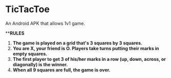# TicTacToe
An Android APK that allows 1v1 game.

**__RULES__

1) __The game is played on a grid that's 3 squares by 3 squares.__
2) __You are X, your friend is O. Players take turns putting their marks in empty squares.__
3) __The first player to get 3 of his/her marks in a row (up, down, across, or diagonally) is the winner.__
4) __When all 9 squares are full, the game is over.__
